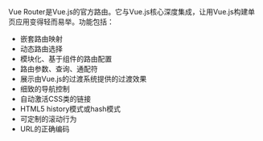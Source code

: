 Vue Router是Vue.js的官方路由。它与Vue.js核心深度集成，让用Vue.js构建单页应用变得轻而易举。功能包括：

* 嵌套路由映射
* 动态路由选择
* 模块化、基于组件的路由配置
* 路由参数、查询、通配符
* 展示由Vue.js的过渡系统提供的过渡效果
* 细致的导航控制
* 自动激活CSS类的链接
* HTML5 history模式或hash模式
* 可定制的滚动行为
* URL的正确编码